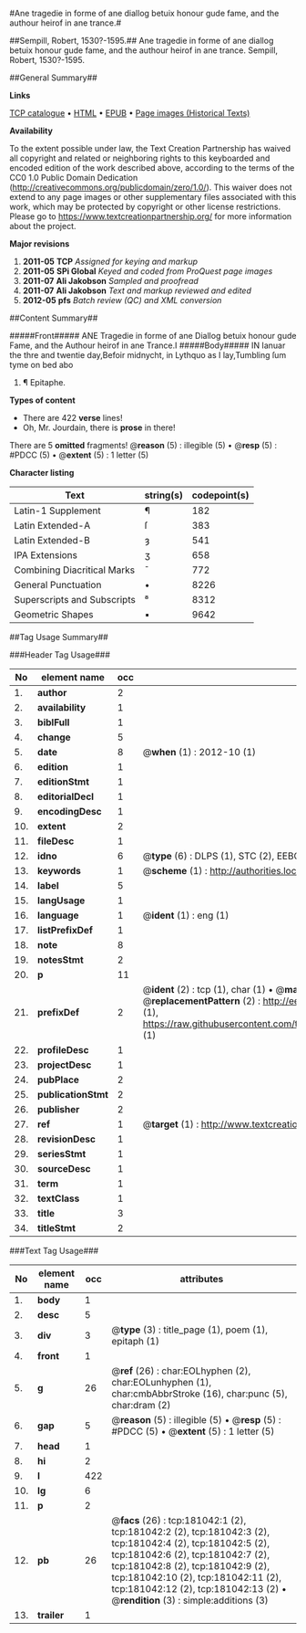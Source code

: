 #Ane tragedie in forme of ane diallog betuix honour gude fame, and the authour heirof in ane trance.#

##Sempill, Robert, 1530?-1595.##
Ane tragedie in forme of ane diallog betuix honour gude fame, and the authour heirof in ane trance.
Sempill, Robert, 1530?-1595.

##General Summary##

**Links**

[TCP catalogue](http://www.ota.ox.ac.uk/tcp/)  • 
[HTML](http://tei.it.ox.ac.uk/tcp/Texts-HTML/free/B00/B00684.html)  • 
[EPUB](http://tei.it.ox.ac.uk/tcp/Texts-EPUB/free/B00/B00684.epub) • 
[Page images (Historical Texts)](https://historicaltexts.jisc.ac.uk/eebo-56572939e)

**Availability**

To the extent possible under law, the Text Creation Partnership has waived all copyright and related or neighboring rights to this keyboarded and encoded edition of the work described above, according to the terms of the CC0 1.0 Public Domain Dedication (http://creativecommons.org/publicdomain/zero/1.0/). This waiver does not extend to any page images or other supplementary files associated with this work, which may be protected by copyright or other license restrictions. Please go to https://www.textcreationpartnership.org/ for more information about the project.

**Major revisions**

1. __2011-05__ __TCP__ *Assigned for keying and markup*
1. __2011-05__ __SPi Global__ *Keyed and coded from ProQuest page images*
1. __2011-07__ __Ali Jakobson__ *Sampled and proofread*
1. __2011-07__ __Ali Jakobson__ *Text and markup reviewed and edited*
1. __2012-05__ __pfs__ *Batch review (QC) and XML conversion*

##Content Summary##

#####Front#####
ANE Tragedie in forme of ane Diallog betuix honour gude Fame, and the Authour heirof in ane Trance.I
#####Body#####
IN Ianuar the thre and twentie day,Befoir midnycht, in Lythquo as I lay,Tumbling ſum tyme on bed abo
1. ¶ Epitaphe.

**Types of content**

  * There are 422 **verse** lines!
  * Oh, Mr. Jourdain, there is **prose** in there!

There are 5 **omitted** fragments! 
 @__reason__ (5) : illegible (5)  •  @__resp__ (5) : #PDCC (5)  •  @__extent__ (5) : 1 letter (5)

**Character listing**


|Text|string(s)|codepoint(s)|
|---|---|---|
|Latin-1 Supplement|¶|182|
|Latin Extended-A|ſ|383|
|Latin Extended-B|ȝ|541|
|IPA  Extensions|ʒ|658|
|Combining             Diacritical Marks|̄|772|
|General Punctuation|•|8226|
|Superscripts             and Subscripts|⁸|8312|
|Geometric Shapes|▪|9642|

##Tag Usage Summary##

###Header Tag Usage###

|No|element name|occ|attributes|
|---|---|---|---|
|1.|__author__|2||
|2.|__availability__|1||
|3.|__biblFull__|1||
|4.|__change__|5||
|5.|__date__|8| @__when__ (1) : 2012-10 (1)|
|6.|__edition__|1||
|7.|__editionStmt__|1||
|8.|__editorialDecl__|1||
|9.|__encodingDesc__|1||
|10.|__extent__|2||
|11.|__fileDesc__|1||
|12.|__idno__|6| @__type__ (6) : DLPS (1), STC (2), EEBO-CITATION (1), OCLC (1), VID (1)|
|13.|__keywords__|1| @__scheme__ (1) : http://authorities.loc.gov/ (1)|
|14.|__label__|5||
|15.|__langUsage__|1||
|16.|__language__|1| @__ident__ (1) : eng (1)|
|17.|__listPrefixDef__|1||
|18.|__note__|8||
|19.|__notesStmt__|2||
|20.|__p__|11||
|21.|__prefixDef__|2| @__ident__ (2) : tcp (1), char (1)  •  @__matchPattern__ (2) : ([0-9\-]+):([0-9IVX]+) (1), (.+) (1)  •  @__replacementPattern__ (2) : http://eebo.chadwyck.com/downloadtiff?vid=$1&page=$2 (1), https://raw.githubusercontent.com/textcreationpartnership/Texts/master/tcpchars.xml#$1 (1)|
|22.|__profileDesc__|1||
|23.|__projectDesc__|1||
|24.|__pubPlace__|2||
|25.|__publicationStmt__|2||
|26.|__publisher__|2||
|27.|__ref__|1| @__target__ (1) : http://www.textcreationpartnership.org/docs/. (1)|
|28.|__revisionDesc__|1||
|29.|__seriesStmt__|1||
|30.|__sourceDesc__|1||
|31.|__term__|1||
|32.|__textClass__|1||
|33.|__title__|3||
|34.|__titleStmt__|2||


###Text Tag Usage###

|No|element name|occ|attributes|
|---|---|---|---|
|1.|__body__|1||
|2.|__desc__|5||
|3.|__div__|3| @__type__ (3) : title_page (1), poem (1), epitaph (1)|
|4.|__front__|1||
|5.|__g__|26| @__ref__ (26) : char:EOLhyphen (2), char:EOLunhyphen (1), char:cmbAbbrStroke (16), char:punc (5), char:dram (2)|
|6.|__gap__|5| @__reason__ (5) : illegible (5)  •  @__resp__ (5) : #PDCC (5)  •  @__extent__ (5) : 1 letter (5)|
|7.|__head__|1||
|8.|__hi__|2||
|9.|__l__|422||
|10.|__lg__|6||
|11.|__p__|2||
|12.|__pb__|26| @__facs__ (26) : tcp:181042:1 (2), tcp:181042:2 (2), tcp:181042:3 (2), tcp:181042:4 (2), tcp:181042:5 (2), tcp:181042:6 (2), tcp:181042:7 (2), tcp:181042:8 (2), tcp:181042:9 (2), tcp:181042:10 (2), tcp:181042:11 (2), tcp:181042:12 (2), tcp:181042:13 (2)  •  @__rendition__ (3) : simple:additions (3)|
|13.|__trailer__|1||
